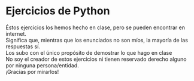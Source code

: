 # Ejercicios de Python</br>
Éstos ejercicios los hemos hecho en clase, pero se pueden encontrar en internet.</br>
Significa que, mientras que los enunciados no son míos, la mayoría de las respuestas sí.</br>
Los subo con el único propósito de demostrar lo que hago en clase</br>
No soy el creador de estos ejercicios ni tienen reservado derecho alguno por ninguna persona/entidad.</br>
¡Gracias por mirarlos!
